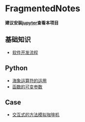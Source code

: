 # FragmentedNotes

**建议安装[jupyter](https://jupyter.org/install)查看本项目**

## 基础知识
- [软件开发流程](base/waterfall_xp_scrum_devops.ipynb)

## Python
- [海象运算符的运用](python/assignment_expresions.ipynb)
- [函数的可变参数](python/args_kwargs.ipynb)

## Case
- [交互式的方法模拟咖啡机](case/coffee_machine/)
